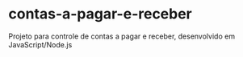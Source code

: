 # contas-a-pagar-e-receber
Projeto para controle de contas a pagar e receber, desenvolvido em JavaScript/Node.js
